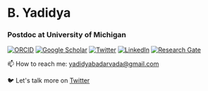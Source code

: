# B. Yadidya

### Postdoc at University of Michigan


[![ORCID](https://img.shields.io/static/v1?label=ORCID&message=0000-0001-5999-4917&color=green&style=flat-square&logo=orcid)](https://orcid.org/0000-0001-6897-8134)
[![Google Scholar](https://img.shields.io/static/v1?label=&message=Google%20Scholar&color=black&style=flat-square&logo=google-scholar)](https://scholar.google.co.in/citations?user=Ro4ihM0AAAAJ&hl=en)
[![Twitter](https://img.shields.io/twitter/follow/yadidya_b?logo=twitter&style=flat-square)](https://twitter.com/yadidya_b)
[![LinkedIn](https://img.shields.io/static/v1?label=&message=LinkedIn&color=0077B5&style=flat-square&logo=linkedin)](https://www.linkedin.com/in/yadidya-badarvada-0132931a3/)
[![Research Gate](https://img.shields.io/static/v1?label=&message=Research%20Gate&color=black&style=flat-square&logo=ResearchGate)](https://www.researchgate.net/profile/B-Yadidya-2)


📫 How to reach me: yadidyabadarvada@gmail.com

🐦  Let's talk more on [Twitter](https://twitter.com/yadidya_b)

